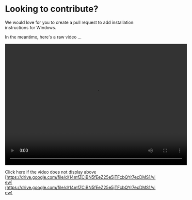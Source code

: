 # Looking to contribute? 
We would love for you to create a pull request to add installation instructions for Windows. 

In the meantime, here's a raw video ...

<video width="600" height="400" controls>
  <source src="https://drive.google.com/file/d/14mfZCiBN5fEeZ25e5jTFcbQYr7ecDMS1/view" type="video/mp4"/>
Your browser does not support the video tag.
</video>

Click here if the video does not display above
[https://drive.google.com/file/d/14mfZCiBN5fEeZ25e5jTFcbQYr7ecDMS1/view](https://drive.google.com/file/d/14mfZCiBN5fEeZ25e5jTFcbQYr7ecDMS1/view)
